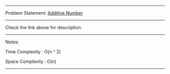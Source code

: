 ******************************************************************************
Problem Statement: [Additive Number](https://leetcode.com/problems/additive-number/#/description)
******************************************************************************
Check the link above for description.
******************************************************************************
Notes:

Time Complexity : O(n ^ 2)

Space Complexity : O(n)

******************************************************************************

